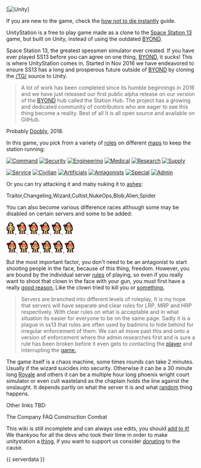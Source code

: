
[![Unity](Unitystation.png)]

If you are new to the game, check the [how not to die instantly](How-not-to-die-instantly.md) guide.  

UnityStation is a free to play game made as a clone to the [Space Station 13](https://www.youtube.com/watch?v=URJ_qSXruW0) game, but built on Unity, instead of using the outdated [BYOND](http://www.byond.com/).  

Space Station 13, the greatest spessmen simulator ever created. If you have ever played SS13 before you can agree on one thing, [BYOND](http://www.byond.com/), it sucks! This is where UnityStation comes in. Started in Nov 2016 we have endeavored to ensure SS13 has a long and prosperous future outside of [BYOND](http://www.byond.com/) by cloning the [/TG/](https://tgstation13.org/) source to Unity.

> A lot of work has been completed since its humble beginnings in 2016 and we have just released our first public alpha release on our version of the [BYOND](http://www.byond.com/) hub called the Station Hub. The project has a growing and dedicated community of contributors who are eager to see this thing become a reality. Best of all it is all open source and available on GitHub.

Probably [Doobly](Doobly.md), 2018.

In this game, you pick from a variety of [roles](Roles.md) on different [maps](Maps.md) to keep the station running:

[![Command](Command.png)](Roles/Command.md) [![Security](Security.png)](Roles/Security.md) [![Engineering](Engineering.png)](Roles/Engineering.md) [![Medical](Medical.png)](Roles/Medical.md) [![Research](Research.png)](Roles/Research.md) [![Supply](Supply.png)](Roles/Supply.md)

[![Service](Service.png)](Roles/Service.md) [![Civilian](Civilian.png)](Roles/Civilian.md) [![Artificials](Artificials.png)](Roles/Artificials.md) [![Antagonists](Antagonists.png)](Roles/Antag.md) [![Special](Special.png)](Roles/Special.md) [![Admin](Admin.png)](Roles/Admin.md)

Or you can try attacking it and maby nuking it to [ashes](antags/Nuclear-Emergency.md):

Traitor,Changeling,Wizard,Cultist,NukeOps,Blob,Alien,Spider

You can also become various difference races although some may be disabled on certain servers and some to be added:

[![Human](Human.png)](Races/Human),[![Saurian](Saurian.png)](Races/Saurian),[![Plasmamen](Plasmamen.png)](Races/Plasmamen),[![Goople](Goople.png)](Races/Goople),[![Lepidops](Lepidops.png)](Races/Lepidops),[![Lithoid](Lithoid.png)](Races/Lithoid)

[![Nanos](Nano.png)](Races/NaniteFolk),[![Slug](Slug.png)](Races/Slug),[![Wooloo](Sheeple.png)](Races/Sheeple),[![Polygeri](Polygeri.png)](Races/Polygeri),[![Podpeople](Pod.png)](Races/Pod),[![Ave](Ave.png)](Races/Ave)

But the most important factor, you don't need to be an antagonist to start shooting people in the face, because of this thing, freedom. 
However, you are bound by the individual server [rules](https://sites.google.com/view/unitystation-server-rules/server-rules) of playing, so even if you really want to shoot that clown in the face with your gun, you must first have a really [good reason.](https://www.youtube.com/watch?v=rs6V2oHvwXw) Like the clown tried to kill you or [something.](https://sites.google.com/view/unitystation-server-rules/server-rules)

>Servers are branched into different levels of roleplay, It is my hope that servers will have separate and clear rules for LRP, MRP and HRP respectively. With clear rules on what is acceptable and in what situation its easier for everyone to be on the same page. Sadly it is a plague in ss13 that rules are often used by badmins to hide behind for irregular enforcement of them. We can all move past this and onto a version of enforcement where the admin researches first and is sure a rule has been broken before it even gets to contacting the [player](https://www.youtube.com/watch?v=NP1I4r-e760) and interrupting the [game.](https://www.youtube.com/watch?v=YE37AOPX9VI)

The game itself is a chaos machine, some times rounds can take 2 minutes. Usually if the wizard suicides into security. Otherwise it can be a 30 minute long [Royale](Battle-royale.md) and others it can be a multiple hour long phoenix wright court simulator or even cult wasteland as the chaplain holds the line against the onslaught. It depends partly on what the server it is and what [random](antags.md) thing happens.


Other links TBD:

The Company
FAQ
Construction
Combat


This wiki is still incomplete and can always use edits, you should [add to it!](So-close-to-impossible-that-it-might-as-well-not-even-exist.md)
We thankyou for all the devs who took their time in order to make unitystation a [thing](Thankyou.md), if you want to support us consider [donating](https://www.patreon.com/unitystation) to the cause.

{{ serverdata }}

